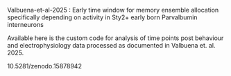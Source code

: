 Valbuena-et-al-2025 : Early time window for memory ensemble allocation specifically depending on activity in Sty2+ early born Parvalbumin interneurons 

Available here is the custom code for analysis of time points post behaviour and electrophysiology data processed as documented in Valbuena et. al. 2025.

10.5281/zenodo.15878942

